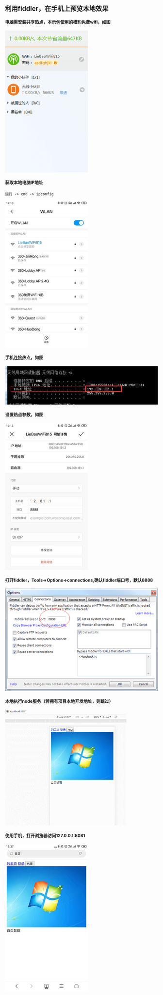 ## 利用fiddler，在手机上预览本地效果
#### 电脑需安装共享热点，本示例使用的猎豹免费wifi，如图
![](./static/t1.png)
#### 获取本地电脑IP地址
```
运行 -> cmd -> ipconfig
```
![](./static/t2.jpg)
#### 手机连接热点，如图
![](./static/t3.png)
#### 设置热点参数，如图
![](./static/t4.jpg)
#### 打开fiddler，Tools->Options->connections,确认fiddler端口号，默认8888
![](./static/t5.png)
#### 本地执行node服务（若拥有项目本地开发地址，则跳过）
![](./static/t6.png)
#### 使用手机，打开浏览器访问127.0.0.1:8081
![](./static/t7.jpg)